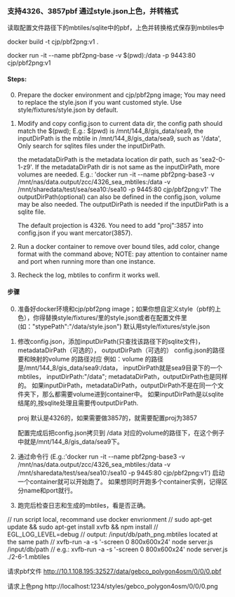 ### 支持4326、3857pbf 通过style.json上色，并转格式
读取配置文件路径下的mbtiles/sqlite中的pbf，上色并转换格式保存到mbtiles中


docker build -t cjp/pbf2png:v1 .

docker run -it --name pbf2png-base -v $(pwd):/data -p 9443:80 cjp/pbf2png:v1

#### Steps:
0. Prepare the docker environment and cjp/pbf2png image; You may need to replace the style.json if you want customed style.
    Use style/fixtures/style.json by default.
1. Modify and copy config.json to current data dir, the config path should match the $(pwd);
    E.g.: $(pwd) is /mnt/144_8/gis_data/sea9, the inputDirPath is the mbtile in /mnt/144_8/gis_data/sea9, such as '/data', 
    Only search for sqlites files under the inputDirPath.

    the metadataDirPath is the metadata location dir path, such as 'sea2-0-1-z9'.
    If the metadataDirPath dir is not same as the inputDirPath, more volumes are needed.
    E.g.: 'docker run -it --name pbf2png-base3 -v /mnt/nas/data.output/zcc/4326_sea_mbtiles:/data -v /mnt/sharedata/test/sea/sea10:/sea10 -p 9445:80 cjp/pbf2png:v1'
    The outputDirPath(optional) can also be defined in the config.json, volume may be also needed.
    The outputDirPath is needed if the inputDirPath is a sqlite file.

    The default projection is 4326. You need to add "proj":3857 into config.json if you want mercator(3857).

2. Run a docker container to remove over bound tiles, add color, change format with the command above; 
    NOTE: pay attention to container name and port when running more than one instance.
3. Recheck the log, mbtiles to confirm it works well.
#### 步骤
0. 准备好docker环境和cjp/pbf2png image；如果你想自定义style（pbf的上色），你得替换style/fixtures/里的style.json或者在配置文件里(如："stypePath":"/data/style.json")
    默认用style/fixtures/style.json
1. 修改config.json，添加inputDirPath(只查找该路径下的sqlite文件)， metadataDirPath（可选的）， outputDirPath（可选的）
    config.json的路径要和映射的volume 的路径对应
    例如：volume 的路径是/mnt/144_8/gis_data/sea9:/data， inputDirPath就是sea9目录下的一个mbtiles， inputDirPath:"/data";
    metadataDirPath，outputDirPath也是同样的。
    如果inputDirPath，metadataDirPath，outputDirPath不是在同一个文件夹下，那么都需要volume进到container中。
    如果inputDirPath是以sqlite结尾的,按sqlite处理且需要传outputDirPath.

    proj 默认是4326的，如果需要做3857的，就需要配置proj为3857

    配置完成后把config.json拷贝到 /data 对应的volume的路径下，在这个例子中就是/mnt/144_8/gis_data/sea9下。
2. 通过命令行 (E.g.:'docker run -it --name pbf2png-base3 -v /mnt/nas/data.output/zcc/4326_sea_mbtiles:/data -v /mnt/sharedata/test/sea/sea10:/sea10 -p 9445:80 cjp/pbf2png:v1')
    启动一个container就可以开始跑了。
    如果想同时开跑多个container实例，记得区分name和port就行。
3. 跑完后检查日志和生成的mbtiles，看是否正确。


// run script local, recommand use docker envrionment
// sudo apt-get update && sudo apt-get install xvfb && npm install
// EGL_LOG_LEVEL=debug
// output: /input/db/path_png.mbtiles located at the same path
// xvfb-run -a -s '-screen 0 800x600x24' node server.js /input/db/path
// e.g.: xvfb-run -a -s '-screen 0 800x600x24' node server.js ./2-6-1.mbtiles

请求pbf文件
http://10.1.108.195:32527/data/gebco_polygon4osm/0/0/0.pbf

请求上色png
http://localhost:1234/styles/gebco_polygon4osm/0/0/0.png
